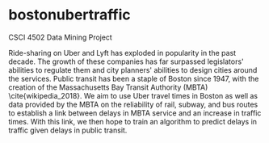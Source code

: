 # bostonubertraffic
CSCI 4502 Data Mining Project

Ride-sharing on Uber and Lyft has exploded in popularity in the past decade. The growth of these companies has far surpassed legislators' abilities to regulate them and city planners' abilities to design cities around the services. Public transit has been a staple of Boston since 1947, with the creation of the Massachusetts Bay Transit Authority (MBTA) \cite{wikipedia_2018}. We aim to use Uber travel times in Boston as well as data provided by the MBTA on the reliability of rail, subway, and bus routes to establish a link between delays in MBTA service and an increase in traffic times. With this link, we then hope to train an algorithm to predict delays in traffic given delays in public transit. 
